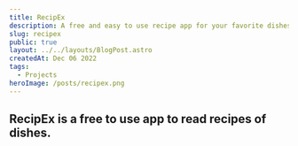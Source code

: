 ```yaml
---
title: RecipEx
description: A free and easy to use recipe app for your favorite dishes.
slug: recipex
public: true
layout: ../../layouts/BlogPost.astro
createdAt: Dec 06 2022
tags:
  - Projects
heroImage: /posts/recipex.png
---
```


## RecipEx is a free to use app to read recipes of dishes.
